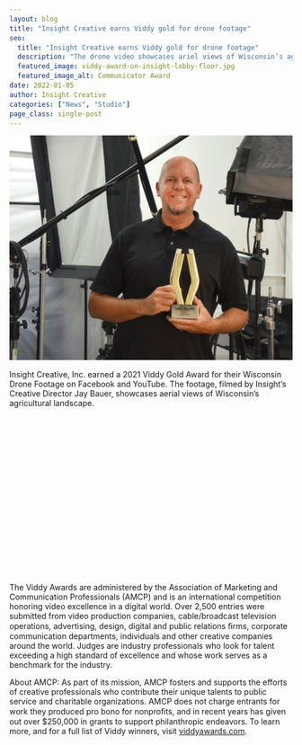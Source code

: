 ```yaml
---
layout: blog
title: "Insight Creative earns Viddy gold for drone footage"
seo:
  title: "Insight Creative earns Viddy gold for drone footage"
  description: "The drone video showcases ariel views of Wisconsin’s agricultural landscape."
  featured_image: viddy-award-on-insight-lobby-floor.jpg
  featured_image_alt: Communicator Award
date: 2022-01-05
author: Insight Creative
categories: ["News", "Studio"]
page_class: single-post
---
```


![Insight Creative's Creative Director Jay Bauer holding Viddy award](Jay-bauer-with-Viddy-award.jpg)

Insight Creative, Inc. earned a 2021 Viddy Gold Award for their Wisconsin Drone Footage on Facebook and YouTube. The footage, filmed by Insight’s Creative Director Jay Bauer, showcases aerial views of Wisconsin’s agricultural landscape.

<div class="aspect-ratio">
<script src="https://fast.wistia.com/embed/medias/u8l2yk2ki6.jsonp" async></script><script src="https://fast.wistia.com/assets/external/E-v1.js" async></script><div class="wistia_responsive_padding" style="padding:56.25% 0 0 0;position:relative;"><div class="wistia_responsive_wrapper" style="height:100%;left:0;position:absolute;top:0;width:100%;"><span class="wistia_embed wistia_async_u8l2yk2ki6 popover=true popoverAnimateThumbnail=true videoFoam=true" style="display:inline-block;height:100%;position:relative;width:100%">&nbsp;</span></div></div>
</div>

The Viddy Awards are administered by the Association of Marketing and Communication Professionals (AMCP) and is an international competition honoring video excellence in a digital world. Over 2,500 entries were submitted from video production companies, cable/broadcast television operations, advertising, design, digital and public relations ﬁrms, corporate communication departments, individuals and other creative companies around the world. Judges are industry professionals who look for talent exceeding a high standard of excellence and whose work serves as a benchmark for the industry.

About AMCP: As part of its mission, AMCP fosters and supports the efforts of creative professionals who contribute their unique talents to public service and charitable organizations. AMCP does not charge entrants for work they produced pro bono for nonproﬁts, and in recent years has given out over $250,000 in grants to support philanthropic endeavors. To learn more, and for a full list of Viddy winners, visit <a href="https://viddyawards.com" target="_blank" rel="noopener noreferrer">viddyawards.com</a>.

